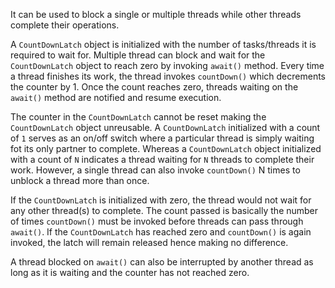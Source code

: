 It can be used to block a single or multiple threads while other threads complete their operations.

A `CountDownLatch` object is initialized with the number of tasks/threads it is required to wait for. Multiple thread can block and wait for the `CountDownLatch` object to reach zero by invoking `await()` method. Every time a thread finishes its work, the thread invokes `countDown()` which decrements the counter by 1. Once the count reaches zero, threads waiting on the `await()` method are notified and resume execution.

The counter in the `CountDownLatch` cannot be reset making the `CountDownLatch` object unreusable. A `CountDownLatch` initialized with a count of `1` serves as an on/off switch where a particular thread is simply waiting fot its only partner to complete. Whereas a `CountDownLatch` object initialized with a count of `N` indicates a thread waiting for `N` threads to complete their work. However, a single thread can also invoke `countDown()` N times to unblock a thread more than once.

If the `CountDownLatch` is initialized with zero, the thread would not wait for any other thread(s) to complete. The count passed is basically the number of times `countDown()` must be invoked before threads can pass through `await()`. If the `CountDownLatch` has reached zero and `countDown()` is again invoked, the latch will remain released hence making no difference.

A thread blocked on `await()` can also be interrupted by another thread as long as it is waiting and the counter has not reached zero.

